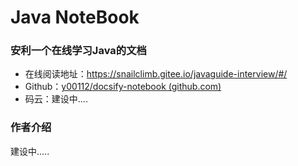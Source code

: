 # Java NoteBook



### 安利一个在线学习Java的文档

- 在线阅读地址：https://snailclimb.gitee.io/javaguide-interview/#/
- Github：[y00112/docsify-notebook (github.com)](https://github.com/y00112/docsify-notebook)
- 码云：建设中....

### 作者介绍

建设中.....
